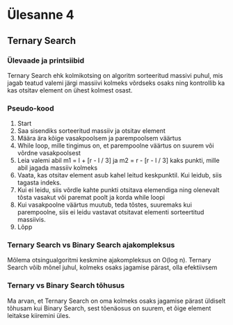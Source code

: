 # Ülesanne 4

## Ternary Search 

### Ülevaade ja printsiibid

Ternary Search ehk kolmikotsing on algoritm sorteeritud massivi puhul, mis jagab teatud valemi järgi massiivi kolmeks võrdseks osaks ning kontrollib ka kas otsitav element on ühest kolmest osast.

### Pseudo-kood

1. Start
2. Saa sisendiks sorteeritud massiiv ja otsitav element
3. Määra ära kõige vasakpoolsem ja parempoolsem väärtus
4. While loop, mille tingimus on, et parempoolne väärtus on suurem või võrdne vasakpoolsest
5. Leia valemi abil m1 = l + [r - l / 3] ja m2 = r - [r - l / 3] kaks punkti, mille abil jagada massiiv kolmeks
6. Vaata, kas otsitav element asub kahel leitud keskpunktil. Kui leidub, siis tagasta indeks.
7. Kui ei leidu, siis võrdle kahte punkti otsitava elemendiga ning olenevalt tõsta vasakut või paremat poolt ja korda while loopi
8. Kui vasakpoolne väärtus muutub, teda tõstes, suuremaks kui parempoolne, siis ei leidu vastavat otsitavat elementi sorteertitud massiivis.
9. Lõpp

### Ternary Search vs Binary Search ajakompleksus

Mõlema otsingualgoritmi keskmine ajakompleksus on O(log n). Ternary Search võib mõnel juhul, kolmeks osaks jagamise pärast, olla efektiivsem

### Ternary vs Binary Search tõhusus

Ma arvan, et Ternary Search on oma kolmeks osaks jagamise pärast üldiselt tõhusam kui Binary Search, sest tõenäosus on suurem, et õige element leitakse kiiremini üles.

